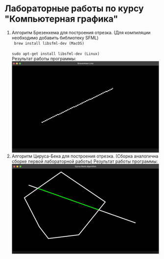 # Лабораторные работы по курсу "Компьютерная графика"

1. Алгоритм Брезенхема для построения отрезка.
   (Для компиляции необходимо добавить библиотеку SFML)  
   <code>
   brew install libsfml-dev (MacOS)
   </code>
   <code>  
   sudo apt-get install libsfml-dev (Linux)
   </code>  
   Результат работы программы:
   ![result_1](results/result_1.png)
2. Алгоритм Цируса-Бека для построения отрезка.
   (Сборка аналогична сборке первой лабораторной работы)
   Результат работы программы:
   ![result_2](results/result_2.png)